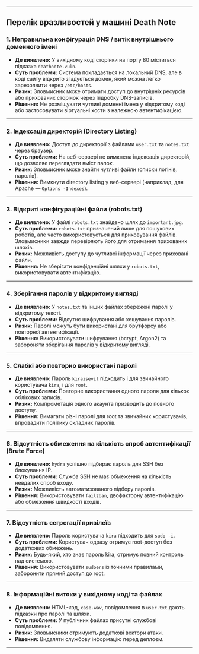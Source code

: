 
---

## **Перелік вразливостей у машині Death Note**

### 1. **Неправильна конфігурація DNS / витік внутрішнього доменного імені**

* **Де виявлено:** У вихідному коді сторінки на порту 80 міститься підказка `deathnote.vuln`.
* **Суть проблеми:** Система покладається на локальний DNS, але в коді сайту відкрито згадується домен, який можна легко зарезолвити через `/etc/hosts`.
* **Ризик:** Зловмисник може отримати доступ до внутрішніх ресурсів або прихованих сторінок через підробку DNS-записів.
* **Рішення:** Не розміщувати чутливі доменні імена у відкритому коді або застосовувати віртуальні хости з належною автентифікацією.

---

### 2. **Індексація директорій (Directory Listing)**

* **Де виявлено:** Доступ до директорії з файлами `user.txt` та `notes.txt` через браузер.
* **Суть проблеми:** На веб-сервері не вимкнена індексація директорій, що дозволяє переглядати вміст папок.
* **Ризик:** Зловмисник може знайти чутливі файли (списки логінів, паролів).
* **Рішення:** Вимкнути directory listing у веб-сервері (наприклад, для Apache — `Options -Indexes`).

---

### 3. **Відкриті конфігураційні файли (robots.txt)**

* **Де виявлено:** У файлі `robots.txt` знайдено шлях до `important.jpg`.
* **Суть проблеми:** `robots.txt` призначений лише для пошукових роботів, але часто використовується для приховування файлів. Зловмисники завжди перевіряють його для отримання прихованих шляхів.
* **Ризик:** Можливість доступу до чутливої інформації через приховані файли.
* **Рішення:** Не зберігати конфіденційні шляхи у `robots.txt`, використовувати автентифікацію.

---

### 4. **Зберігання паролів у відкритому вигляді**

* **Де виявлено:** У `notes.txt` та інших файлах збережені паролі у відкритому тексті.
* **Суть проблеми:** Відсутнє шифрування або хешування паролів.
* **Ризик:** Паролі можуть бути використані для брутфорсу або повторної автентифікації.
* **Рішення:** Використовувати шифрування (bcrypt, Argon2) та забороняти зберігання паролів у відкритому вигляді.

---

### 5. **Слабкі або повторно використані паролі**

* **Де виявлено:** Пароль `kiraisevil` підходить і для звичайного користувача `kira`, і для `root`.
* **Суть проблеми:** Повторне використання одного пароля для кількох облікових записів.
* **Ризик:** Компрометація одного акаунта призводить до повного доступу.
* **Рішення:** Вимагати різні паролі для root та звичайних користувачів, впровадити політику складних паролів.

---

### 6. **Відсутність обмеження на кількість спроб автентифікації (Brute Force)**

* **Де виявлено:** `hydra` успішно підбирає пароль для SSH без блокування IP.
* **Суть проблеми:** Служба SSH не має обмеження на кількість невдалих спроб входу.
* **Ризик:** Можливість автоматизованого підбору паролів.
* **Рішення:** Використовувати `fail2ban`, двофакторну автентифікацію або обмеження швидкості входів.

---

### 7. **Відсутність сегрегації привілеїв**

* **Де виявлено:** Пароль користувача `kira` підходить для `sudo -i`.
* **Суть проблеми:** Користувач одразу отримує root-доступ без додаткових обмежень.
* **Ризик:** Будь-який, хто знає пароль kira, отримує повний контроль над системою.
* **Рішення:** Використовувати `sudoers` із точними правилами, заборонити прямий доступ до root.

---

### 8. **Інформаційні витоки у вихідному коді та файлах**

* **Де виявлено:** HTML-код, `case.wav`, повідомлення в `user.txt` дають підказки про паролі та шляхи.
* **Суть проблеми:** У публічних файлах присутні службові повідомлення.
* **Ризик:** Зловмисники отримують додаткові вектори атаки.
* **Рішення:** Видаляти службову інформацію перед деплоєм.

---

